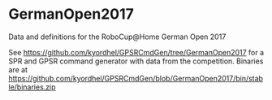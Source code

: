 # GermanOpen2017
Data and definitions for the RoboCup@Home German Open 2017

See https://github.com/kyordhel/GPSRCmdGen/tree/GermanOpen2017 for a SPR and GPSR command generator with data from the competition. 
Binaries are at https://github.com/kyordhel/GPSRCmdGen/blob/GermanOpen2017/bin/stable/binaries.zip
